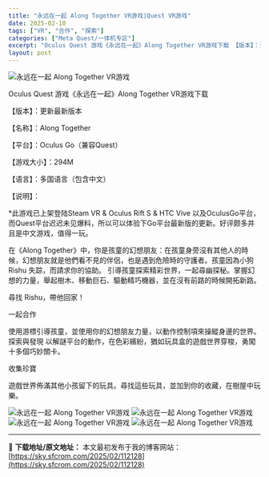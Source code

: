 ```yaml
---
title: "永远在一起 Along Together VR游戏|Quest VR游戏"
date: 2025-02-10
tags: ["VR", "合作", "探索"]
categories: ["Meta Quest/一体机专区"]
excerpt: "Oculus Quest 游戏《永远在一起》Along Together VR游戏下载 【版本】：更新最新版本 【名称】：Along Together 【平台】：Oculus Go（兼容Quest） 【游戏大小】：294M 【语言】：多国语言（包含中文） 【说明】： *此游戏已上架登陆Steam V&hellip;"
layout: post
---
```


<img title="1612941170-11ef3ca59f5f166.webp" src="https://sky.sfcrom.com/wp-content/uploads/2025/02/20250210_67aa1243e1004.webp" alt="永远在一起 Along Together VR游戏" />

Oculus Quest 游戏《永远在一起》Along Together VR游戏下载

【版本】：更新最新版本

【名称】：Along Together

【平台】：Oculus Go（兼容Quest）

【游戏大小】：294M

【语言】：多国语言（包含中文）

【说明】：

*此游戏已上架登陆Steam VR &amp; Oculus Rift S &amp; HTC Vive 以及OculusGo平台，而Quest平台迟迟未见爆料，所以可以体验下Go平台最新版的更新。好评颇多并且是中文游戏，值得一玩。

在《Along Together》中，你是孩童的幻想朋友：在孩童身旁沒有其他人的時候，幻想朋友就是他們看不見的伴侶，也是遇到危險時的守護者。孩童因為小狗 Rishu 失踪，而請求你的協助。 引導孩童探索精彩世界，一起尋幽探秘。掌握幻想的力量，舉起樹木、移動巨石、驅動精巧機器，並在沒有前路的時候開拓新路。

尋找 Rishu，帶他回家！

一起合作

使用游標引導孩童，並使用你的幻想朋友力量，以動作控制項來操縱身邊的世界。 探索與發現 以解謎平台的動作，在色彩繽紛，猶如玩具盒的遊戲世界穿梭，勇闖十多個巧妙關卡。

收集珍寶

遊戲世界佈滿其他小孩留下的玩具。尋找這些玩具，並加到你的收藏，在樹屋中玩樂。

<img title="1612941141-40efc9466603144.webp" src="https://sky.sfcrom.com/wp-content/uploads/2025/02/20250210_67aa1245d116c.webp" alt="永远在一起 Along Together VR游戏" />
<img title="1612941146-877591644825ead.webp" src="https://sky.sfcrom.com/wp-content/uploads/2025/02/20250210_67aa1248c10a4.webp" alt="永远在一起 Along Together VR游戏" />
<img title="1612941151-7e378f28e41dcf2.webp" src="https://sky.sfcrom.com/wp-content/uploads/2025/02/20250210_67aa124af25dc.webp" alt="永远在一起 Along Together VR游戏" />
<img title="1612941157-32fa3248b7cc75d.webp" src="https://sky.sfcrom.com/wp-content/uploads/2025/02/20250210_67aa124e4e0d6.webp" alt="永远在一起 Along Together VR游戏" />

---
📖 **下载地址/原文地址：** 本文最初发布于我的博客网站：[https://sky.sfcrom.com/2025/02/112128](https://sky.sfcrom.com/2025/02/112128)
